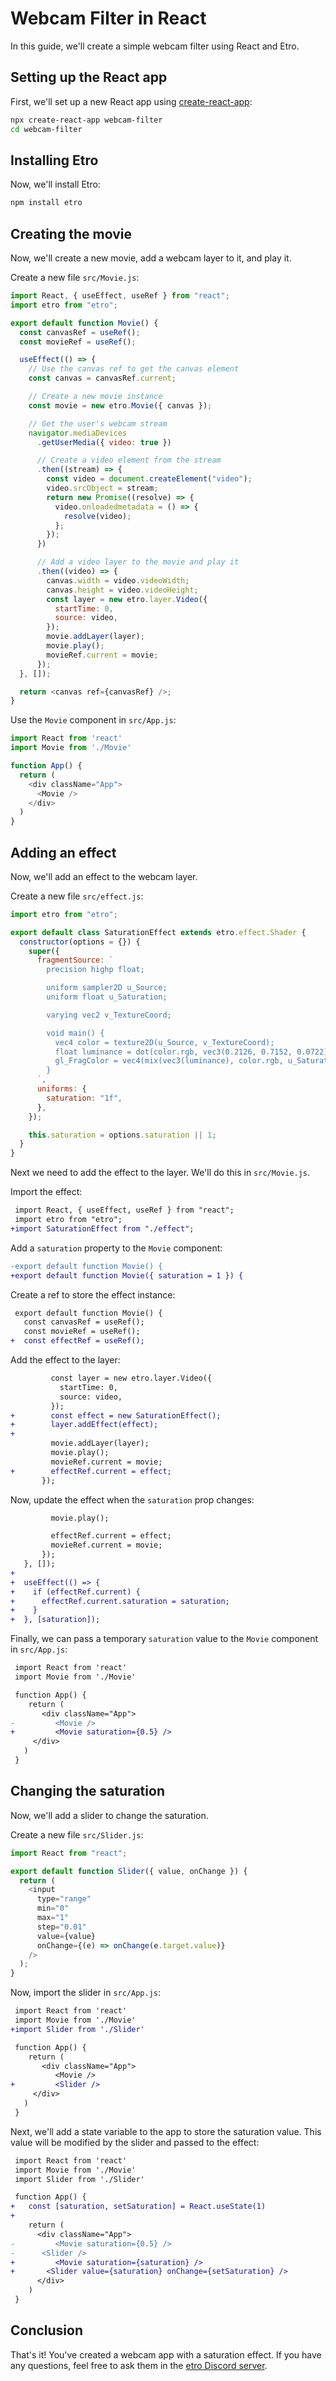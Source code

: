 # Webcam Filter in React

In this guide, we'll create a simple webcam filter using React and Etro.

## Setting up the React app

First, we'll set up a new React app using
[create-react-app](https://create-react-app.dev):

```bash
npx create-react-app webcam-filter
cd webcam-filter
```

## Installing Etro

Now, we'll install Etro:

```bash
npm install etro
```

## Creating the movie

Now, we'll create a new movie, add a webcam layer to it, and play it.

Create a new file `src/Movie.js`:

```js
import React, { useEffect, useRef } from "react";
import etro from "etro";

export default function Movie() {
  const canvasRef = useRef();
  const movieRef = useRef();

  useEffect(() => {
    // Use the canvas ref to get the canvas element
    const canvas = canvasRef.current;

    // Create a new movie instance
    const movie = new etro.Movie({ canvas });

    // Get the user's webcam stream
    navigator.mediaDevices
      .getUserMedia({ video: true })

      // Create a video element from the stream
      .then((stream) => {
        const video = document.createElement("video");
        video.srcObject = stream;
        return new Promise((resolve) => {
          video.onloadedmetadata = () => {
            resolve(video);
          };
        });
      })

      // Add a video layer to the movie and play it
      .then((video) => {
        canvas.width = video.videoWidth;
        canvas.height = video.videoHeight;
        const layer = new etro.layer.Video({
          startTime: 0,
          source: video,
        });
        movie.addLayer(layer);
        movie.play();
        movieRef.current = movie;
      });
  }, []);

  return <canvas ref={canvasRef} />;
}
```

Use the `Movie` component in `src/App.js`:

```js
import React from 'react'
import Movie from './Movie'

function App() {
  return (
    <div className="App">
      <Movie />
    </div>
  )
}
```

## Adding an effect

Now, we'll add an effect to the webcam layer.

Create a new file `src/effect.js`:

```js
import etro from "etro";

export default class SaturationEffect extends etro.effect.Shader {
  constructor(options = {}) {
    super({
      fragmentSource: `
        precision highp float;

        uniform sampler2D u_Source;
        uniform float u_Saturation;

        varying vec2 v_TextureCoord;

        void main() {
          vec4 color = texture2D(u_Source, v_TextureCoord);
          float luminance = dot(color.rgb, vec3(0.2126, 0.7152, 0.0722));
          gl_FragColor = vec4(mix(vec3(luminance), color.rgb, u_Saturation), color.a);
        }
      `,
      uniforms: {
        saturation: "1f",
      },
    });

    this.saturation = options.saturation || 1;
  }
}
```

Next we need to add the effect to the layer. We'll do this in `src/Movie.js`.

Import the effect:

```diff
 import React, { useEffect, useRef } from "react";
 import etro from "etro";
+import SaturationEffect from "./effect";
```

Add a `saturation` property to the `Movie` component:

```diff
-export default function Movie() {
+export default function Movie({ saturation = 1 }) {
```

Create a ref to store the effect instance:

```diff
 export default function Movie() {
   const canvasRef = useRef();
   const movieRef = useRef();
+  const effectRef = useRef();
```

Add the effect to the layer:

```diff
         const layer = new etro.layer.Video({
           startTime: 0,
           source: video,
         });
+        const effect = new SaturationEffect();
+        layer.addEffect(effect);
+
         movie.addLayer(layer);
         movie.play();
         movieRef.current = movie;
+        effectRef.current = effect;
       });
```

Now, update the effect when the `saturation` prop changes:

```diff
         movie.play();

         effectRef.current = effect;
         movieRef.current = movie;
       });
   }, []);
+
+  useEffect(() => {
+    if (effectRef.current) {
+      effectRef.current.saturation = saturation;
+    }
+  }, [saturation]);
```

Finally, we can pass a temporary `saturation` value to the `Movie` component in
`src/App.js`:

```diff
 import React from 'react'
 import Movie from './Movie'

 function App() {
    return (
       <div className="App">
-         <Movie />
+         <Movie saturation={0.5} />
     </div>
   )
 }
```

## Changing the saturation

Now, we'll add a slider to change the saturation.

Create a new file `src/Slider.js`:

```js
import React from "react";

export default function Slider({ value, onChange }) {
  return (
    <input
      type="range"
      min="0"
      max="1"
      step="0.01"
      value={value}
      onChange={(e) => onChange(e.target.value)}
    />
  );
}
```

Now, import the slider in `src/App.js`:

```diff
 import React from 'react'
 import Movie from './Movie'
+import Slider from './Slider'

 function App() {
    return (
       <div className="App">
          <Movie />
+         <Slider />
     </div>
   )
 }
```

Next, we'll add a state variable to the app to store the saturation value. This
value will be modified by the slider and passed to the effect:

```diff
 import React from 'react'
 import Movie from './Movie'
 import Slider from './Slider'

 function App() {
+   const [saturation, setSaturation] = React.useState(1)
+
    return (
      <div className="App">
-         <Movie saturation={0.5} />
-      <Slider />
+         <Movie saturation={saturation} />
+       <Slider value={saturation} onChange={setSaturation} />
      </div>
    )
 }
```

## Conclusion

That's it! You've created a webcam app with a saturation effect. If you have
any questions, feel free to ask them in the [etro Discord
server](https://discord.gg/myrBsQ8Cht).

